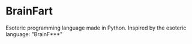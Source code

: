 # BrainFart
Esoteric programming language made in Python. Inspired by the esoteric language: "BrainF***"
